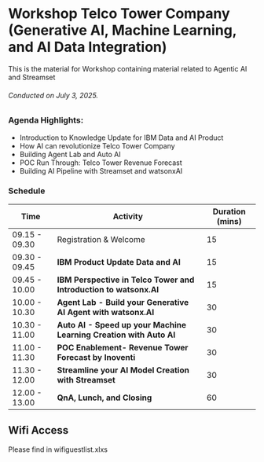 # Workshop Telco Tower Company (Generative AI, Machine Learning, and AI Data Integration)
This is the material for Workshop containing material related to Agentic AI and Streamset
###### *Conducted on July 3, 2025.*
### Agenda Highlights:
- Introduction to Knowledge Update for IBM Data and AI Product
- How AI can revolutionize Telco Tower Company
- Building Agent Lab and Auto AI
- POC Run Through: Telco Tower Revenue Forecast
- Building AI Pipeline with Streamset and watsonxAI
### Schedule
| Time | Activity | Duration (mins) |
| --- | ---  | ---    |
| 09.15 - 09.30 | Registration & Welcome | 15   |
| 09.30 - 09.45 | **IBM Product Update Data and AI** | 15   |
| 09.45 - 10.00 | **IBM Perspective in Telco Tower and Introduction to watsonx.AI** | 15  |
| 10.00 - 10.30 | **Agent Lab - Build your Generative AI Agent with watsonx.AI** | 30  |
| 10.30 - 11.00 | **Auto AI - Speed up your Machine Learning Creation with Auto AI** | 30  |
| 11.00 - 11.30 | **POC Enablement- Revenue Tower Forecast by Inoventi** | 30  |
| 11.30 - 12.00| **Streamline your AI Model Creation with Streamset** | 30 |
| 12.00 - 13.00 | **QnA, Lunch, and Closing** | 60 |
## Wifi Access
Please find in wifiguestlist.xlxs
